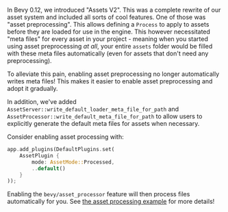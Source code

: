 <!-- Stop automatically generating meta files for assets while using asset processing. -->
<!-- https://github.com/bevyengine/bevy/pull/17216 -->

In Bevy 0.12, we introduced "Assets V2". This was a complete rewrite of our asset system and
included all sorts of cool features. One of those was "asset preprocessing". This allows defining
a `Process` to apply to assets before they are loaded for use in the engine. This however
necessitated "meta files" for every asset in your project - meaning when you started using asset
preprocessing *at all*, your entire `assets` folder would be filled with these meta files
automatically (even for assets that don't need any preprocessing).

To alleviate this pain, enabling asset preprocessing no longer automatically writes meta files! This
makes it easier to enable asset preprocessing and adopt it gradually.

In addition, we've added `AssetServer::write_default_loader_meta_file_for_path` and
`AssetProcessor::write_default_meta_file_for_path` to allow users to explicitly generate the default
meta files for assets when necessary.

Consider enabling asset processing with:

```rust
app.add_plugins(DefaultPlugins.set(
    AssetPlugin {
        mode: AssetMode::Processed,
        ..default()
    }
));
```

Enabling the `bevy/asset_processor` feature will then process files automatically for you. See
[the asset processing example](https://github.com/bevyengine/bevy/blob/main/examples/asset/processing/asset_processing.rs)
for more details!
